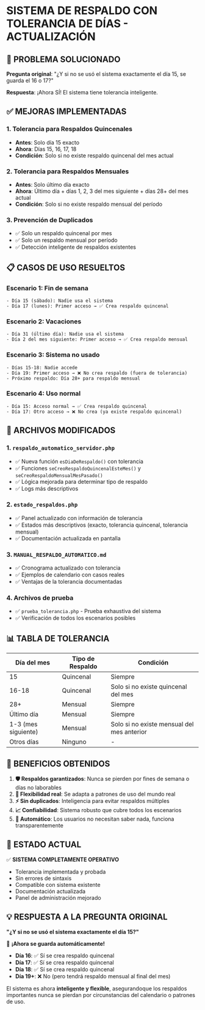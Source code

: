 # SISTEMA DE RESPALDO CON TOLERANCIA DE DÍAS - ACTUALIZACIÓN

## 🎯 PROBLEMA SOLUCIONADO

**Pregunta original**: "¿Y si no se usó el sistema exactamente el día 15, se guarda el 16 o 17?"

**Respuesta**: ¡Ahora SÍ! El sistema tiene tolerancia inteligente.

## ✅ MEJORAS IMPLEMENTADAS

### 1. **Tolerancia para Respaldos Quincenales**
- **Antes**: Solo día 15 exacto
- **Ahora**: Días 15, 16, 17, 18
- **Condición**: Solo si no existe respaldo quincenal del mes actual

### 2. **Tolerancia para Respaldos Mensuales**
- **Antes**: Solo último día exacto
- **Ahora**: Último día + días 1, 2, 3 del mes siguiente + días 28+ del mes actual
- **Condición**: Solo si no existe respaldo mensual del período

### 3. **Prevención de Duplicados**
- ✅ Solo un respaldo quincenal por mes
- ✅ Solo un respaldo mensual por período
- ✅ Detección inteligente de respaldos existentes

## 📋 CASOS DE USO RESUELTOS

### Escenario 1: Fin de semana
```
- Día 15 (sábado): Nadie usa el sistema
- Día 17 (lunes): Primer acceso → ✅ Crea respaldo quincenal
```

### Escenario 2: Vacaciones
```
- Día 31 (último día): Nadie usa el sistema
- Día 2 del mes siguiente: Primer acceso → ✅ Crea respaldo mensual
```

### Escenario 3: Sistema no usado
```
- Días 15-18: Nadie accede
- Día 19: Primer acceso → ❌ No crea respaldo (fuera de tolerancia)
- Próximo respaldo: Día 28+ para respaldo mensual
```

### Escenario 4: Uso normal
```
- Día 15: Acceso normal → ✅ Crea respaldo quincenal
- Día 17: Otro acceso → ❌ No crea (ya existe respaldo quincenal)
```

## 🔧 ARCHIVOS MODIFICADOS

### 1. `respaldo_automatico_servidor.php`
- ✅ Nueva función `esDiaDeRespaldo()` con tolerancia
- ✅ Funciones `seCreoRespaldoQuincenalEsteMes()` y `seCreoRespaldoMensualMesPasado()`
- ✅ Lógica mejorada para determinar tipo de respaldo
- ✅ Logs más descriptivos

### 2. `estado_respaldos.php`
- ✅ Panel actualizado con información de tolerancia
- ✅ Estados más descriptivos (exacto, tolerancia quincenal, tolerancia mensual)
- ✅ Documentación actualizada en pantalla

### 3. `MANUAL_RESPALDO_AUTOMATICO.md`
- ✅ Cronograma actualizado con tolerancia
- ✅ Ejemplos de calendario con casos reales
- ✅ Ventajas de la tolerancia documentadas

### 4. Archivos de prueba
- ✅ `prueba_tolerancia.php` - Prueba exhaustiva del sistema
- ✅ Verificación de todos los escenarios posibles

## 📊 TABLA DE TOLERANCIA

| Día del mes | Tipo de Respaldo | Condición |
|-------------|------------------|-----------|
| 15 | Quincenal | Siempre |
| 16-18 | Quincenal | Solo si no existe quincenal del mes |
| 28+ | Mensual | Siempre |
| Último día | Mensual | Siempre |
| 1-3 (mes siguiente) | Mensual | Solo si no existe mensual del mes anterior |
| Otros días | Ninguno | - |

## 🎉 BENEFICIOS OBTENIDOS

1. **🛡️ Respaldos garantizados**: Nunca se pierden por fines de semana o días no laborables
2. **🎯 Flexibilidad real**: Se adapta a patrones de uso del mundo real
3. **⚡ Sin duplicados**: Inteligencia para evitar respaldos múltiples
4. **📈 Confiabilidad**: Sistema robusto que cubre todos los escenarios
5. **🔄 Automático**: Los usuarios no necesitan saber nada, funciona transparentemente

## 🚀 ESTADO ACTUAL

✅ **SISTEMA COMPLETAMENTE OPERATIVO**
- Tolerancia implementada y probada
- Sin errores de sintaxis
- Compatible con sistema existente
- Documentación actualizada
- Panel de administración mejorado

## 💡 RESPUESTA A LA PREGUNTA ORIGINAL

**"¿Y si no se usó el sistema exactamente el día 15?"**

🎯 **¡Ahora se guarda automáticamente!**
- **Día 16**: ✅ Sí se crea respaldo quincenal
- **Día 17**: ✅ Sí se crea respaldo quincenal
- **Día 18**: ✅ Sí se crea respaldo quincenal
- **Día 19+**: ❌ No (pero tendrá respaldo mensual al final del mes)

El sistema es ahora **inteligente y flexible**, asegurandoque los respaldos importantes nunca se pierdan por circunstancias del calendario o patrones de uso.